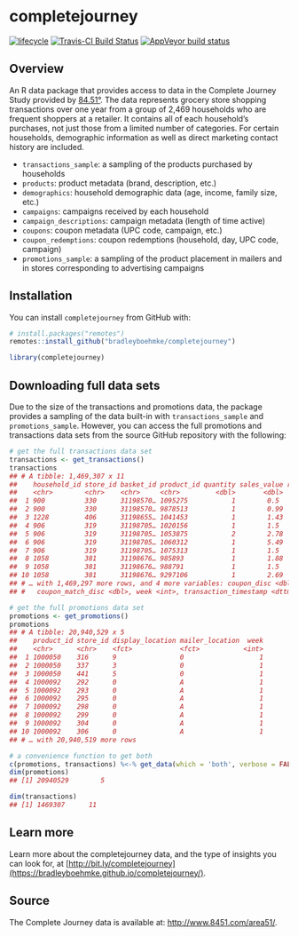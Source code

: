 
<!-- README.md is generated from README.Rmd. Please edit that file -->

# completejourney

[![lifecycle](https://img.shields.io/badge/lifecycle-stable-brightgreen.svg)](https://www.tidyverse.org/lifecycle/#stable)
[![Travis-CI Build
Status](https://travis-ci.org/bradleyboehmke/completejourney.svg?branch=master)](https://travis-ci.org/bradleyboehmke/completejourney)
[![AppVeyor build
status](https://ci.appveyor.com/api/projects/status/github/bradleyboehmke/completejourney?branch=master&svg=true)](https://ci.appveyor.com/project/bradleyboehmke/completejourney)

## Overview

An R data package that provides access to data in the Complete Journey
Study provided by [84.51°](http://www.8451.com). The data represents
grocery store shopping transactions over one year from a group of 2,469
households who are frequent shoppers at a retailer. It contains all of
each household’s purchases, not just those from a limited number of
categories. For certain households, demographic information as well as
direct marketing contact history are included.

  - `transactions_sample`: a sampling of the products purchased by
    households
  - `products`: product metadata (brand, description, etc.)
  - `demographics`: household demographic data (age, income, family
    size, etc.)
  - `campaigns`: campaigns received by each household
  - `campaign_descriptions`: campaign metadata (length of time active)
  - `coupons`: coupon metadata (UPC code, campaign, etc.)
  - `coupon_redemptions`: coupon redemptions (household, day, UPC code,
    campaign)
  - `promotions_sample`: a sampling of the product placement in mailers
    and in stores corresponding to advertising campaigns

## Installation

You can install `completejourney` from GitHub with:

``` r
# install.packages("remotes")
remotes::install_github("bradleyboehmke/completejourney")
```

``` r
library(completejourney)
```

## Downloading full data sets

Due to the size of the transactions and promotions data, the package
provides a sampling of the data built-in with `transactions_sample` and
`promotions_sample`. However, you can access the full promotions and
transactions data sets from the source GitHub repository with the
following:

``` r
# get the full transactions data set
transactions <- get_transactions()
transactions
## # A tibble: 1,469,307 x 11
##    household_id store_id basket_id product_id quantity sales_value retail_disc
##    <chr>        <chr>    <chr>     <chr>         <dbl>       <dbl>       <dbl>
##  1 900          330      31198570… 1095275           1        0.5        0    
##  2 900          330      31198570… 9878513           1        0.99       0.1  
##  3 1228         406      31198655… 1041453           1        1.43       0.15 
##  4 906          319      31198705… 1020156           1        1.5        0.290
##  5 906          319      31198705… 1053875           2        2.78       0.8  
##  6 906          319      31198705… 1060312           1        5.49       0.5  
##  7 906          319      31198705… 1075313           1        1.5        0.290
##  8 1058         381      31198676… 985893            1        1.88       0.21 
##  9 1058         381      31198676… 988791            1        1.5        1.29 
## 10 1058         381      31198676… 9297106           1        2.69       0    
## # … with 1,469,297 more rows, and 4 more variables: coupon_disc <dbl>,
## #   coupon_match_disc <dbl>, week <int>, transaction_timestamp <dttm>
```

``` r
# get the full promotions data set
promotions <- get_promotions()
promotions
## # A tibble: 20,940,529 x 5
##    product_id store_id display_location mailer_location  week
##    <chr>      <chr>    <fct>            <fct>           <int>
##  1 1000050    316      9                0                   1
##  2 1000050    337      3                0                   1
##  3 1000050    441      5                0                   1
##  4 1000092    292      0                A                   1
##  5 1000092    293      0                A                   1
##  6 1000092    295      0                A                   1
##  7 1000092    298      0                A                   1
##  8 1000092    299      0                A                   1
##  9 1000092    304      0                A                   1
## 10 1000092    306      0                A                   1
## # … with 20,940,519 more rows
```

``` r
# a convenience function to get both
c(promotions, transactions) %<-% get_data(which = 'both', verbose = FALSE)
dim(promotions)
## [1] 20940529        5

dim(transactions)
## [1] 1469307      11
```

## Learn more

Learn more about the completejourney data, and the type of insights you
can look for, at
[http://bit.ly/completejourney](https://bradleyboehmke.github.io/completejourney/).

## Source

The Complete Journey data is available at:
<http://www.8451.com/area51/>.

